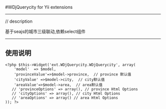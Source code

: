 #WDjQuerycity for Yii extensions 

---

// description

基于seajs的城市三级联动,依赖select组件 

---

## 使用说明

    
    <?php $this->Widget('ext.WDjQuerycity.WDjQuerycity', array(
        'model'  => $model,
        'provinceValue'=>$model->province,  // province 默认值
        'cityValue' =>$model->city,  // city默认值
        'areaValue'=>$model->area,  // area默认值
       // 'provinceOptions' => array(), // province Html Options
       // 'cityOptions' => array(), // city Html Options
       // 'areaOptions' => array() // area Html Options
    )); ?> 

